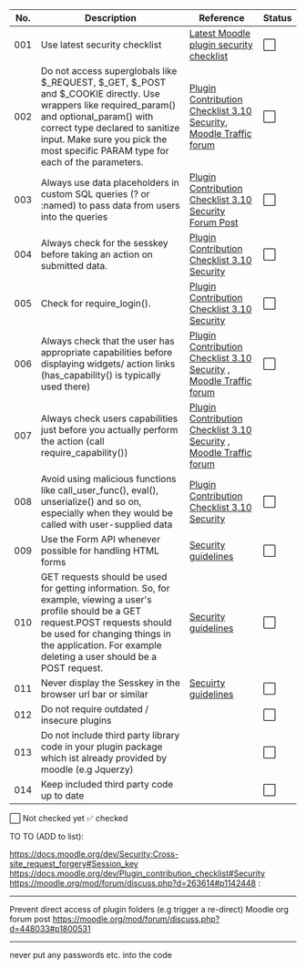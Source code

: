 
| No. | Description                                                       | Reference                 | Status |
| --- | ------------------------------------------------------------------| ------------------------- | ------ |
| 001 | Use latest security checklist                                     | [Latest Moodle plugin security checklist](https://github.com/emeneo/Moodle-Plugin-Security-Checklist)|⬜|
| 002 | Do not access superglobals like $_REQUEST, $_GET, $_POST and $_COOKIE directly. Use wrappers like required_param() and optional_param() with correct type declared to sanitize input. Make sure you pick the most specific PARAM type for each of the parameters.|[Plugin Contribution Checklist 3.10 Security](https://docs.moodle.org/dev/Plugin_contribution_checklist#Security), [Moodle Traffic forum](https://moodle.org/mod/forum/discuss.php?d=263614#p1142448) |⬜|   
| 003 | Always use data placeholders in custom SQL queries (? or :named) to pass data from users into the queries      | [Plugin Contribution Checklist 3.10 Security](https://docs.moodle.org/dev/Plugin_contribution_checklist#Security)    [Forum Post](https://moodle.org/mod/forum/discuss.php?d=263614#p1142448)                 |⬜|
| 004 | Always check for the sesskey before taking an action on submitted data.  |[Plugin Contribution Checklist 3.10 Security](https://docs.moodle.org/dev/Plugin_contribution_checklist#Security)               |⬜|
| 005 |Check for require_login().       |  [Plugin Contribution Checklist 3.10 Security](https://docs.moodle.org/dev/Plugin_contribution_checklist#Security)                         |⬜|
| 006 | Always check that the user has appropriate capabilities before displaying widgets/ action links (has_capability() is typically used there)    |  [Plugin Contribution Checklist 3.10 Security](https://docs.moodle.org/dev/Plugin_contribution_checklist#Security) ,  [Moodle Traffic forum](https://moodle.org/mod/forum/discuss.php?d=263614#p1142448)  |⬜|
| 007 | Always check users capabilities just before you actually perform the action (call require_capability())    |   [Plugin Contribution Checklist 3.10 Security](https://docs.moodle.org/dev/Plugin_contribution_checklist#Security) ,  [Moodle Traffic forum](https://moodle.org/mod/forum/discuss.php?d=263614#p1142448)  
| 008 | Avoid using malicious functions like call_user_func(), eval(), unserialize() and so on, especially when they would be called with user-supplied data      |  [Plugin Contribution Checklist 3.10 Security](https://docs.moodle.org/dev/Plugin_contribution_checklist#Security)                         |⬜|
| 009 | Use the Form API whenever possible for handling HTML forms | [Security guidelines](https://docs.moodle.org/dev/Security:Cross-site_request_forgery#What_you_need_to_do_in_your_code)     |⬜|
| 010 | GET requests should be used for getting information. So, for example, viewing a user's profile should be a GET request.POST requests should be used for changing things in the application. For example deleting a user should be a POST request.        |  [Security guidelines](https://docs.moodle.org/dev/Security:Cross-site_request_forgery#Use_HTTP_correctly)|⬜|
| 011 | Never display the Sesskey in the browser url bar or similar| [Secuirty guidelines](https://docs.moodle.org/dev/Security:Cross-site_request_forgery#Use_HTTP_correctly) |⬜|
| 012| Do not require outdated / insecure plugins |  |⬜|
| 013| Do not include third party library code in your plugin package which ist already provided by moodle (e.g Jquerzy) |  |⬜|
| 014| Keep included third party code up to date|  |⬜|


⬜ Not checked yet
✅ checked



TO TO (ADD to list):

https://docs.moodle.org/dev/Security:Cross-site_request_forgery#Session_key
https://docs.moodle.org/dev/Plugin_contribution_checklist#Security
https://moodle.org/mod/forum/discuss.php?d=263614#p1142448 :

---

Prevent direct access of plugin folders (e.g trigger a re-direct)  Moodle org forum post https://moodle.org/mod/forum/discuss.php?d=448033#p1800531

---
never put any passwords etc. into the code
